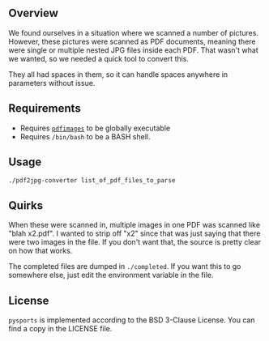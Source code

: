 ## Overview

We found ourselves in a situation where we scanned a number of pictures.
However, these pictures were scanned as PDF documents, meaning there were
single or multiple nested JPG files inside each PDF.  That wasn't what we
wanted, so we needed a quick tool to convert this.

They all had spaces in them, so it can handle spaces anywhere in parameters
without issue.

## Requirements

- Requires [`pdfimages`](https://en.wikipedia.org/wiki/Pdfimages) to be globally executable
- Requires `/bin/bash` to be a BASH shell.

## Usage

    ./pdf2jpg-converter list_of_pdf_files_to_parse

## Quirks

When these were scanned in, multiple images in one PDF was scanned like "blah
x2.pdf".  I wanted to strip off "x2" since that was just saying that there were
two images in the file.  If you don't want that, the source is pretty clear on
how that works.

The completed files are dumped in `./completed`.  If you want this to go
somewhere else, just edit the environment variable in the file.

## License

`pysports` is implemented according to the BSD 3-Clause License.  You can find
a copy in the LICENSE file.
